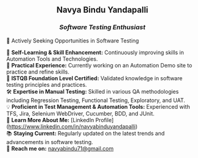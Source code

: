 ## **<p align="center">Navya Bindu Yandapalli</p>**
### *<p align="center">Software Testing Enthusiast</p>*

🚀 Actively Seeking Opportunities in Software Testing

🌟 **Self-Learning & Skill Enhancement:** Continuously improving skills in Automation Tools and Technologies.</br>
🔧 **Practical Experience:** Currently working on an Automation Demo site to practice and refine skills.</br>
📜 **ISTQB Foundation Level Certified:** Validated knowledge in software testing principles and practices.</br>
🛠️ **Expertise in Manual Testing:** Skilled in various QA methodologies including Regression Testing, Functional Testing, Exploratory, and UAT.</br>
💡 **Proficient in Test Management & Automation Tools:** Experienced with TFS, Jira, Selenium WebDriver, Cucumber, BDD, and JUnit.</br>
🔗 **Learn More About Me:** [LinkedIn Profile] (https://www.linkedin.com/in/navyabinduyandapalli)</br>
📚 **Staying Current:** Regularly updated on the latest trends and advancements in software testing.</br>
📧 **Reach me on:** navyabindu71@gmail.com
